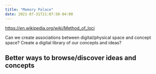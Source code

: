 ```yaml
---
title: "Memory Palace"
date: 2021-07-31T21:07:58-04:00
---
```


https://en.wikipedia.org/wiki/Method_of_loci

Can we create associations between digital/physical space and concept space? Create a digital library of our concepts and ideas?

## Better ways to browse/discover ideas and concepts
